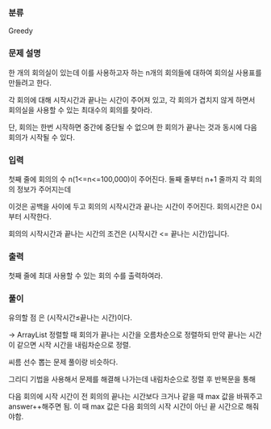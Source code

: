 ### 분류

Greedy

### 문제 설명

<p>
한 개의 회의실이 있는데 이를 사용하고자 하는 n개의 회의들에 대하여 회의실 사용표를 만들려고 한다.

각 회의에 대해 시작시간과 끝나는 시간이 주어져 있고, 각 회의가 겹치지 않게 하면서 회의실을 사용할 수 있는 최대수의 회의를 찾아라.

단, 회의는 한번 시작하면 중간에 중단될 수 없으며 한 회의가 끝나는 것과 동시에 다음 회의가 시작될 수 있다.
</p>


### 입력

 <p>
 첫째 줄에 회의의 수 n(1<=n<=100,000)이 주어진다. 둘째 줄부터 n+1 줄까지 각 회의의 정보가 주어지는데

이것은 공백을 사이에 두고 회의의 시작시간과 끝나는 시간이 주어진다. 회의시간은 0시부터 시작한다.

회의의 시작시간과 끝나는 시간의 조건은 (시작시간 <= 끝나는 시간)입니다.
  </p>

### 출력

 <p>첫째 줄에 최대 사용할 수 있는 회의 수를 출력하여라.</p>

### 풀이 

<p>
유의할 점 은 (시작시간≤끝나는 시간)이다.

→ ArrayList 정렬할 때 회의가 끝나는 시간을 오름차순으로 정렬하되 만약 끝나는 시간이 같으면 시작 시간을 내림차순으로 정렬.

씨름 선수 뽑는 문제 풀이랑 비슷하다.

그리디 기법을 사용해서 문제를 해결해 나가는데 내림차순으로 정렬 후 반복문을 통해

다음 회의에 시작 시간이 전 회의의 끝나는 시간보다 크거나 같을 때 max 값을 바꿔주고 answer++해주면 됨. 이 때 max 값은 다음 회의의 시작 시간이 아닌 끝 시간으로 해줘야함.
</p>
